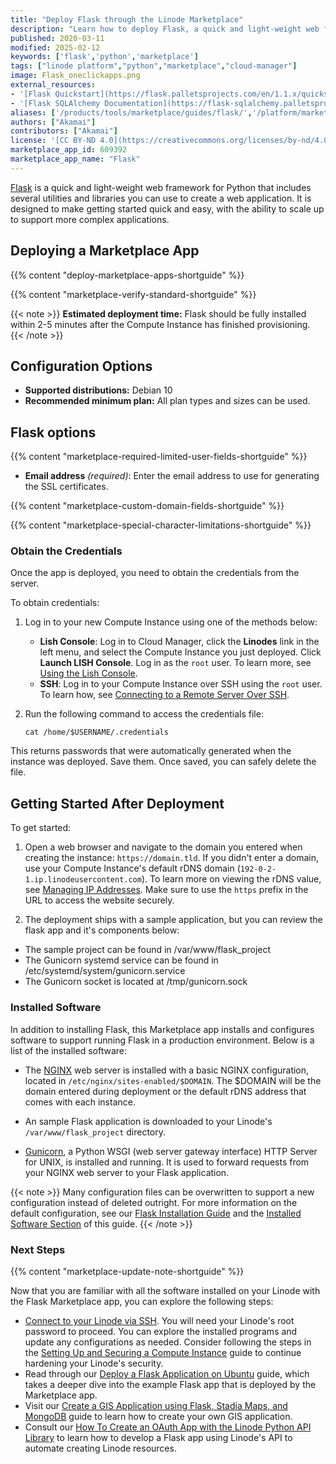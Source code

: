 ```yaml
---
title: "Deploy Flask through the Linode Marketplace"
description: "Learn how to deploy Flask, a quick and light-weight web framework for Python, through the Linode Marketplace."
published: 2020-03-11
modified: 2025-02-12
keywords: ['flask','python','marketplace']
tags: ["linode platform","python","marketplace","cloud-manager"]
image: Flask_oneclickapps.png
external_resources:
- '[Flask Quickstart](https://flask.palletsprojects.com/en/1.1.x/quickstart/)'
- '[Flask SQLAlchemy Documentation](https://flask-sqlalchemy.palletsprojects.com/en/2.x/)'
aliases: ['/products/tools/marketplace/guides/flask/','/platform/marketplace/how-to-deploy-flask-with-marketplace-apps/', '/platform/one-click/how-to-deploy-flask-with-one-click-apps/','/guides/how-to-deploy-flask-with-one-click-apps/','/guides/how-to-deploy-flask-with-marketplace-apps/','/guides/flask-marketplace-app/']
authors: ["Akamai"]
contributors: ["Akamai"]
license: '[CC BY-ND 4.0](https://creativecommons.org/licenses/by-nd/4.0)'
marketplace_app_id: 609392
marketplace_app_name: "Flask"
---
```


[Flask](https://flask.palletsprojects.com/en/1.1.x/) is a quick and light-weight web framework for Python that includes several utilities and libraries you can use to create a web application. It is designed to make getting started quick and easy, with the ability to scale up to support more complex applications.

## Deploying a Marketplace App

{{% content "deploy-marketplace-apps-shortguide" %}}

{{% content "marketplace-verify-standard-shortguide" %}}

{{< note >}}
**Estimated deployment time:** Flask should be fully installed within 2-5 minutes after the Compute Instance has finished provisioning.
{{< /note >}}

## Configuration Options

- **Supported distributions:** Debian 10
- **Recommended minimum plan:** All plan types and sizes can be used.

## Flask options

{{% content "marketplace-required-limited-user-fields-shortguide" %}}
- **Email address** *(required)*: Enter the email address to use for generating the SSL certificates.

{{% content "marketplace-custom-domain-fields-shortguide" %}}

{{% content "marketplace-special-character-limitations-shortguide" %}}


### Obtain the Credentials

Once the app is deployed, you need to obtain the credentials from the server.

To obtain credentials:

1.  Log in to your new Compute Instance using one of the methods below:

    - **Lish Console**: Log in to Cloud Manager, click the **Linodes** link in the left menu, and select the Compute Instance you just deployed. Click **Launch LISH Console**. Log in as the `root` user. To learn more, see [Using the Lish Console](/docs/products/compute/compute-instances/guides/lish/).
    - **SSH**: Log in to your Compute Instance over SSH using the `root` user. To learn how, see [Connecting to a Remote Server Over SSH](/docs/guides/connect-to-server-over-ssh/).

1.  Run the following command to access the credentials file:

    ```command
    cat /home/$USERNAME/.credentials
    ```

This returns passwords that were automatically generated when the instance was deployed. Save them. Once saved, you can safely delete the file.

## Getting Started After Deployment

To get started:

1.  Open a web browser and navigate to the domain you entered when creating the instance: `https://domain.tld`. If you didn't enter a domain, use your Compute Instance's default rDNS domain (`192-0-2-1.ip.linodeusercontent.com`). To learn more on viewing the rDNS value, see [Managing IP Addresses](/docs/products/compute/compute-instances/guides/manage-ip-addresses/). Make sure to use the `https` prefix in the URL to access the website securely.

1. The deployment ships with a sample application, but you can review the flask app and it's components below:

* The sample project can be found in /var/www/flask_project
* The Gunicorn systemd service can be found in /etc/systemd/system/gunicorn.service
* The Gunicorn socket is located at /tmp/gunicorn.sock

### Installed Software

In addition to installing Flask, this Marketplace app installs and configures software to support running Flask in a production environment. Below is a list of the installed software:

- The [NGINX](/docs/guides/getting-started-with-nginx-part-1-installation-and-basic-setup/) web server is installed with a basic NGINX configuration, located in `/etc/nginx/sites-enabled/$DOMAIN`. The $DOMAIN will be the domain entered during deployment or the default rDNS address that comes with each instance.
- An sample Flask application is downloaded to your Linode's `/var/www/flask_project` directory.

- [Gunicorn](https://gunicorn.org/), a Python WSGI (web server gateway interface) HTTP Server for UNIX, is installed and running. It is used to forward requests from your NGINX web server to your Flask application.

{{< note >}}
Many configuration files can be overwritten to support a new configuration instead of deleted outright. For more information on the default configuration, see our [Flask Installation Guide](/docs/guides/flask-and-gunicorn-on-ubuntu/) and the [Installed Software Section](/docs/marketplace-docs/guides/flask/#installed-software) of this guide.
{{< /note >}}

### Next Steps

{{% content "marketplace-update-note-shortguide" %}}

Now that you are familiar with all the software installed on your Linode with the Flask Marketplace app, you can explore the following steps:

- [Connect to your Linode via SSH](/docs/products/compute/compute-instances/guides/set-up-and-secure/#connect-to-the-instance). You will need your Linode's root password to proceed. You can explore the installed programs and update any configurations as needed. Consider following the steps in the [Setting Up and Securing a Compute Instance](/docs/products/compute/compute-instances/guides/set-up-and-secure/) guide to continue hardening your Linode's security.
- Read through our [Deploy a Flask Application on Ubuntu](/docs/guides/flask-and-gunicorn-on-ubuntu/) guide, which takes a deeper dive into the example Flask app that is deployed by the Marketplace app.
- Visit our [Create a GIS Application using Flask, Stadia Maps, and MongoDB](/docs/guides/how-to-create-a-gis-app-using-flask-stadia-maps-and-mongodb/) guide to learn how to create your own GIS application.
- Consult our [How To Create an OAuth App with the Linode Python API Library](/docs/guides/create-an-oauth-app-with-the-python-api-library/) to learn how to develop a Flask app using Linode's API to automate creating Linode resources.

